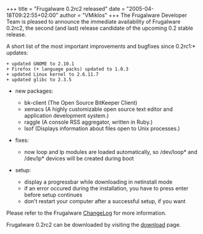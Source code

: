 +++
title = "Frugalware 0.2rc2 released"
date = "2005-04-18T09:22:55+02:00"
author = "VMiklos"
+++
The Frugalware Developer Team is pleased to announce the immediate availability of Frugalware 0.2rc2, the second (and last) release candidate of the upcoming 0.2 stable release.  

 A short list of the most important improvements and bugfixes since 0.2rc1:* updates:  

	+ updated GNOME to 2.10.1
	+ Firefox (+ language packs) updated to 1.0.3
	+ updated Linux kernel to 2.6.11.7
	+ updated glibc to 2.3.5
* new packages:  

	+ bk-client (The Open Source BitKeeper Client)
	+ xemacs (A highly customizable open source text editor and application development system.)
	+ raggle (A console RSS aggregator, written in Ruby.)
	+ lsof (Displays information about files open to Unix processes.)
* fixes:  

	+ now loop and lp modules are loaded automatically, so /dev/loop\* and /dev/lp\* devices will be created during boot
* setup:  

	+ display a progressbar while downloading in netinstall mode
	+ if an error occured during the installation, you have to press enter before setup continues
	+ don't restart your computer after a successful setup, if you want

  

 Please refer to the Frugalware [ChangeLog](changelog.php) for more information.  

 Frugalware 0.2rc2 can be downloaded by visiting the [download](download.php) page.  
